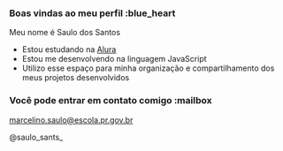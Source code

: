 ### Boas vindas ao meu perfil :blue_heart

Meu nome é Saulo dos Santos
- Estou estudando na [Alura](https://www.alura.com.br)
- Estou me desenvolvendo na linguagem JavaScript
- Utilizo esse espaço para minha organização e compartilhamento dos meus projetos desenvolvidos

### Você pode entrar em contato comigo :mailbox

marcelino.saulo@escola.pr.gov.br

@saulo_sants_

